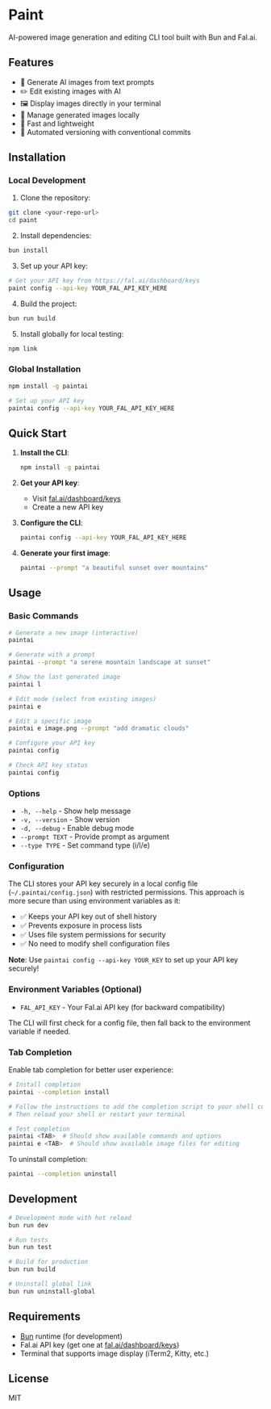 # Paint

AI-powered image generation and editing CLI tool built with Bun and Fal.ai.

## Features

- 🎨 Generate AI images from text prompts
- ✏️ Edit existing images with AI
- 🖼️ Display images directly in your terminal
- 📁 Manage generated images locally
- 🚀 Fast and lightweight
- 🔄 Automated versioning with conventional commits

## Installation

### Local Development

1. Clone the repository:

```bash
git clone <your-repo-url>
cd paint
```

2. Install dependencies:

```bash
bun install
```

3. Set up your API key:

```bash
# Get your API key from https://fal.ai/dashboard/keys
paint config --api-key YOUR_FAL_API_KEY_HERE
```

4. Build the project:

```bash
bun run build
```

5. Install globally for local testing:

```bash
npm link
```

### Global Installation

```bash
npm install -g paintai

# Set up your API key
paintai config --api-key YOUR_FAL_API_KEY_HERE
```

## Quick Start

1. **Install the CLI**:

   ```bash
   npm install -g paintai
   ```

2. **Get your API key**:
   - Visit [fal.ai/dashboard/keys](https://fal.ai/dashboard/keys)
   - Create a new API key

3. **Configure the CLI**:

   ```bash
   paintai config --api-key YOUR_FAL_API_KEY_HERE
   ```

4. **Generate your first image**:
   ```bash
   paintai --prompt "a beautiful sunset over mountains"
   ```

## Usage

### Basic Commands

```bash
# Generate a new image (interactive)
paintai

# Generate with a prompt
paintai --prompt "a serene mountain landscape at sunset"

# Show the last generated image
paintai l

# Edit mode (select from existing images)
paintai e

# Edit a specific image
paintai e image.png --prompt "add dramatic clouds"

# Configure your API key
paintai config

# Check API key status
paintai config
```

### Options

- `-h, --help` - Show help message
- `-v, --version` - Show version
- `-d, --debug` - Enable debug mode
- `--prompt TEXT` - Provide prompt as argument
- `--type TYPE` - Set command type (i/l/e)

### Configuration

The CLI stores your API key securely in a local config file (`~/.paintai/config.json`) with restricted permissions. This approach is more secure than using environment variables as it:

- ✅ Keeps your API key out of shell history
- ✅ Prevents exposure in process lists
- ✅ Uses file system permissions for security
- ✅ No need to modify shell configuration files

**Note**: Use `paintai config --api-key YOUR_KEY` to set up your API key securely!

### Environment Variables (Optional)

- `FAL_API_KEY` - Your Fal.ai API key (for backward compatibility)

The CLI will first check for a config file, then fall back to the environment variable if needed.

### Tab Completion

Enable tab completion for better user experience:

```bash
# Install completion
paintai --completion install

# Follow the instructions to add the completion script to your shell config
# Then reload your shell or restart your terminal

# Test completion
paintai <TAB>  # Should show available commands and options
paintai e <TAB>  # Should show available image files for editing
```

To uninstall completion:

```bash
paintai --completion uninstall
```

## Development

```bash
# Development mode with hot reload
bun run dev

# Run tests
bun run test

# Build for production
bun run build

# Uninstall global link
bun run uninstall-global
```

## Requirements

- [Bun](https://bun.sh) runtime (for development)
- Fal.ai API key (get one at [fal.ai/dashboard/keys](https://fal.ai/dashboard/keys))
- Terminal that supports image display (iTerm2, Kitty, etc.)

## License

MIT
